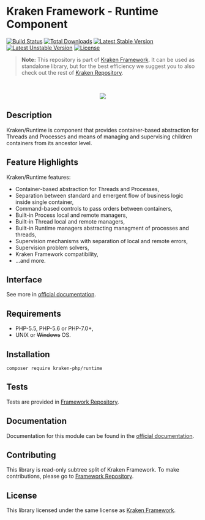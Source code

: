 # Kraken Framework - Runtime Component

[![Build Status](https://travis-ci.org/kraken-php/framework.svg)](https://travis-ci.org/kraken-php/framework)
[![Total Downloads](https://poser.pugx.org/kraken-php/runtime/downloads)](https://packagist.org/packages/kraken-php/runtime) 
[![Latest Stable Version](https://poser.pugx.org/kraken-php/runtime/v/stable)](https://packagist.org/packages/kraken-php/runtime) 
[![Latest Unstable Version](https://poser.pugx.org/kraken-php/runtime/v/unstable)](https://packagist.org/packages/kraken-php/runtime) 
[![License](https://poser.pugx.org/kraken-php/framework/license)](https://packagist.org/packages/kraken-php/framework)

> **Note:** This repository is part of [Kraken Framework][3]. It can be used as standalone library, but for the best 
efficiency we suggest you to also check out the rest of [Kraken Repository][5].

<br>
<p align="center">
<img src="https://avatars2.githubusercontent.com/u/15938282?v=3&s=150" />
</p>

## Description

Kraken/Runtime is component that provides container-based abstraction for Threads and Processes and means of managing
and supervising children containers from its ancestor level.

## Feature Highlights

Kraken/Runtime features:

* Container-based abstraction for Threads and Processes,
* Separation between standard and emergent flow of business logic inside single container,
* Command-based controls to pass orders between containers,
* Built-in Process local and remote managers,
* Built-in Thread local and remote managers,
* Built-in Runtime managers abstracting managment of processes and threads,
* Supervision mechanisms with separation of local and remote errors,
* Supervision problem solvers,
* Kraken Framework compatibility,
* ...and more.

## Interface

See more in [official documentation][2].

## Requirements

* PHP-5.5, PHP-5.6 or PHP-7.0+,
* UNIX or ~~Windows~~ OS.

## Installation

```
composer require kraken-php/runtime
```

## Tests

Tests are provided in [Framework Repository][3].

## Documentation

Documentation for this module can be found in the [official documentation][2].

## Contributing

This library is read-only subtree split of Kraken Framework. To make contributions, please go to [Framework Repository][3].

## License

This library licensed under the same license as [Kraken Framework][3].

[1]: http://kraken-php.com
[2]: http://kraken-php.com/docs/0.3/runtime
[3]: https://github.com/kraken-php/framework
[4]: https://github.com/kraken-php/kraken
[5]: https://github.com/kraken-php
